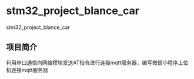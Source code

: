# stm32_project_blance_car
stm32_project_blance_car
## 项目简介
利用串口通信向网络模块发送AT指令进行连接mqtt服务器，编写微信小程序上位机连接mqtt服务器
